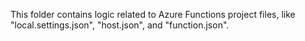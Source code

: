 This folder contains logic related to Azure Functions project files, like "local.settings.json", "host.json", and "function.json".
